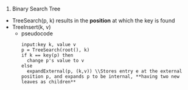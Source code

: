 1. Binary Search Tree
  - TreeSearch(p, k) results in the **position** at which the key is found
  - TreeInsert(k, v)
    * pseudocode
      ```
      input:key k, value v
      p = TreeSearch(root(), k)
      if k == key(p) then
        change p's value to v
      else 
        expandExternal(p, (k,v)) \\Stores entry e at the external position p, and expands p to be internal, **having two new leaves as children**
      ```
  

